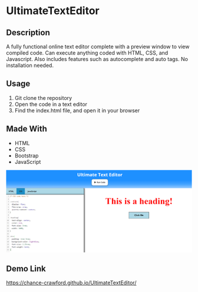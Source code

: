 # UltimateTextEditor

## Description

A fully functional online text editor complete with a preview window to view compiled code. Can execute anything coded with HTML, CSS, and Javascript. Also includes features such as autocomplete and auto tags. No installation needed.

## Usage
1. Git clone the repository
2. Open the code in a text editor
3. Find the index.html file, and open it in your browser

## Made With
* HTML
* CSS
* Bootstrap
* JavaScript

![ultimate text editor](./assets/images/Capture.PNG)

## Demo Link
https://chance-crawford.github.io/UltimateTextEditor/
